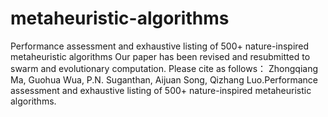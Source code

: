 # metaheuristic-algorithms
Performance assessment and exhaustive listing of 500+ nature-inspired metaheuristic algorithms
Our paper has been revised and resubmitted to swarm and evolutionary computation.
Please cite as follows：
Zhongqiang Ma, Guohua Wua, P.N. Suganthan, Aijuan Song, Qizhang Luo.Performance assessment and exhaustive listing of 500+ nature-inspired metaheuristic algorithms.
